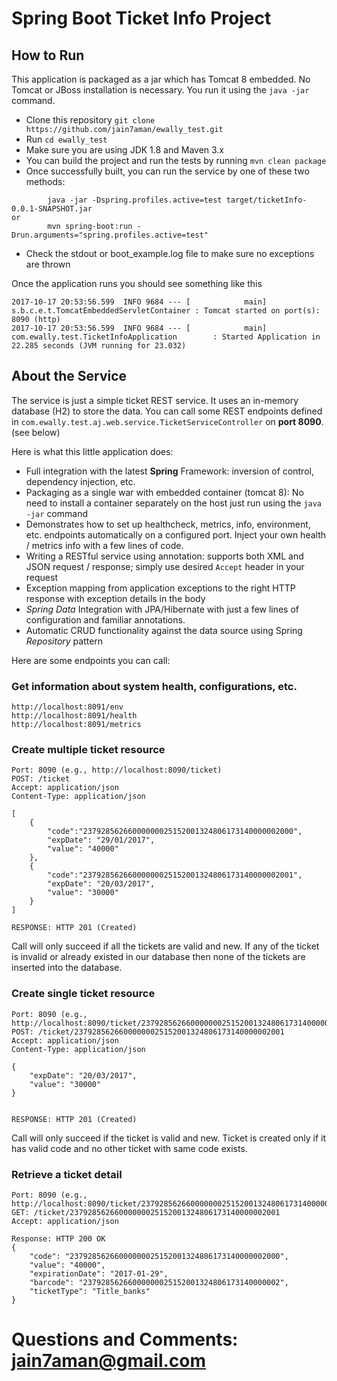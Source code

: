 # Spring Boot Ticket Info Project

## How to Run 

This application is packaged as a jar which has Tomcat 8 embedded. No Tomcat or JBoss installation is necessary. You run it using the ```java -jar``` command.

* Clone this repository ```git clone https://github.com/jain7aman/ewally_test.git```
* Run ```cd ewally_test```
* Make sure you are using JDK 1.8 and Maven 3.x
* You can build the project and run the tests by running ```mvn clean package```
* Once successfully built, you can run the service by one of these two methods:
```
        java -jar -Dspring.profiles.active=test target/ticketInfo-0.0.1-SNAPSHOT.jar
or
        mvn spring-boot:run -Drun.arguments="spring.profiles.active=test"
```
* Check the stdout or boot_example.log file to make sure no exceptions are thrown

Once the application runs you should see something like this

```
2017-10-17 20:53:56.599  INFO 9684 --- [            main] s.b.c.e.t.TomcatEmbeddedServletContainer : Tomcat started on port(s): 8090 (http)
2017-10-17 20:53:56.599  INFO 9684 --- [            main]  com.ewally.test.TicketInfoApplication        : Started Application in 22.285 seconds (JVM running for 23.032)
```

## About the Service

The service is just a simple ticket REST service. It uses an in-memory database (H2) to store the data. You can call some REST endpoints defined in ```com.ewally.test.aj.web.service.TicketServiceController``` on **port 8090**. (see below)

Here is what this little application does:

* Full integration with the latest **Spring** Framework: inversion of control, dependency injection, etc.
* Packaging as a single war with embedded container (tomcat 8): No need to install a container separately on the host just run using the ``java -jar`` command
* Demonstrates how to set up healthcheck, metrics, info, environment, etc. endpoints automatically on a configured port. Inject your own health / metrics info with a few lines of code.
* Writing a RESTful service using annotation: supports both XML and JSON request / response; simply use desired ``Accept`` header in your request
* Exception mapping from application exceptions to the right HTTP response with exception details in the body
* *Spring Data* Integration with JPA/Hibernate with just a few lines of configuration and familiar annotations. 
* Automatic CRUD functionality against the data source using Spring *Repository* pattern

Here are some endpoints you can call:

### Get information about system health, configurations, etc.

```
http://localhost:8091/env
http://localhost:8091/health
http://localhost:8091/metrics
```

### Create multiple ticket resource

```
Port: 8090 (e.g., http://localhost:8090/ticket)
POST: /ticket
Accept: application/json
Content-Type: application/json

[
    {
        "code":"23792856266000000025152001324806173140000002000",
        "expDate": "29/01/2017",
        "value": "40000"
    },
    {
        "code":"23792856266000000025152001324806173140000002001",
        "expDate": "20/03/2017",
        "value": "30000"
    }
]

RESPONSE: HTTP 201 (Created)
```
Call will only succeed if all the tickets are valid and new. If any of the ticket is invalid or already existed in our database then none of the tickets are inserted into the database.

### Create single ticket resource

```
Port: 8090 (e.g., http://localhost:8090/ticket/23792856266000000025152001324806173140000002001)
POST: /ticket/23792856266000000025152001324806173140000002001
Accept: application/json
Content-Type: application/json

{
    "expDate": "20/03/2017",
    "value": "30000"
}


RESPONSE: HTTP 201 (Created)
```
Call will only succeed if the ticket is valid and new. Ticket is created only if it has valid code and no other ticket with same code exists.


### Retrieve a ticket detail

```
Port: 8090 (e.g., http://localhost:8090/ticket/23792856266000000025152001324806173140000002000)
GET: /ticket/23792856266000000025152001324806173140000002001
Accept: application/json

Response: HTTP 200 OK
{
    "code": "23792856266000000025152001324806173140000002000",
    "value": "40000",
    "expirationDate": "2017-01-29",
    "barcode": "23792856266000000025152001324806173140000002",
    "ticketType": "Title_banks"
}
```

# Questions and Comments: jain7aman@gmail.com





